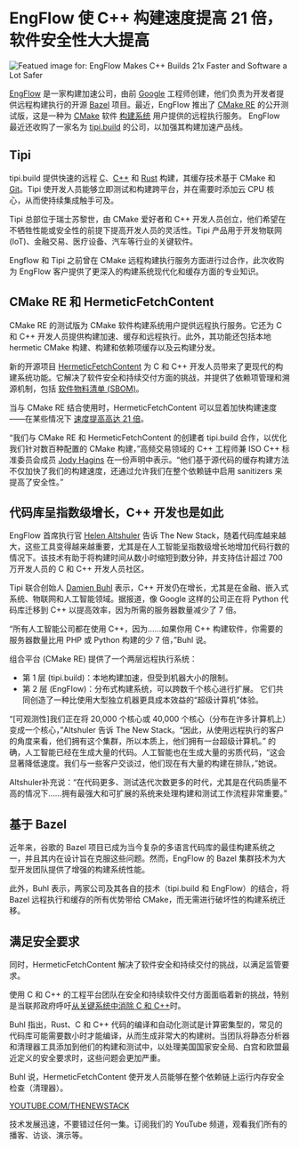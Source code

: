 # EngFlow 使 C++ 构建速度提高 21 倍，软件安全性大大提高

![Featued image for: EngFlow Makes C++ Builds 21x Faster and Software a Lot Safer](https://cdn.thenewstack.io/media/2025/04/b0fb4788-skyler-h-xalujbpfbsi-unsplash-1024x575.jpg)

[EngFlow](https://www.engflow.com/) 是一家构建加速公司，由前 [Google](https://cloud.google.com/?utm_content=inline+mention) 工程师创建，他们负责为开发者提供远程构建执行的开源 [Bazel](https://bazel.build/) 项目。最近，EngFlow 推出了 [CMake RE](https://www.engflow.com/product/cmakere) 的公开测试版，这是一种为 [CMake](https://cmake.org/) 软件 [构建系统](https://thenewstack.io/engflow-bazel-and-more-for-faster-builds/) 用户提供的远程执行服务。
EngFlow 最近还收购了一家名为 [tipi.build](https://tipi.build/) 的公司，以加强其构建加速产品线。

## Tipi

tipi.build 提供快速的远程 [C](https://thenewstack.io/the-obfuscated-c-code-competition-returns/)、[C++](https://thenewstack.io/out-with-c-and-c-in-with-memory-safety/) 和 [Rust](https://thenewstack.io/rust-programming-language-guide/) 构建，其缓存技术基于 CMake 和 [Git](https://thenewstack.io/need-to-know-git-start-here/)。Tipi 使开发人员能够立即测试和构建跨平台，并在需要时添加云 CPU 核心，从而使持续集成触手可及。

Tipi 总部位于瑞士苏黎世，由 CMake 爱好者和 C++ 开发人员创立，他们希望在不牺牲性能或安全性的前提下提高开发人员的灵活性。Tipi 产品用于开发物联网 (IoT)、金融交易、医疗设备、汽车等行业的关键软件。

Engflow 和 Tipi 之前曾在 CMake 远程构建执行服务方面进行过合作，此次收购为 EngFlow 客户提供了更深入的构建系统现代化和缓存方面的专业知识。

## CMake RE 和 HermeticFetchContent

CMake RE 的测试版为 CMake 软件构建系统用户提供远程执行服务。它还为 C 和 C++ 开发人员提供构建加速、缓存和远程执行。此外，其功能还包括本地 hermetic CMake 构建、构建和依赖项缓存以及云构建分发。

新的开源项目 [HermeticFetchContent](https://tipi.build/blog/20250225-hfc-launch) 为 C 和 C++ 开发人员带来了更现代的构建系统功能。它解决了软件安全和持续交付方面的挑战，并提供了依赖项管理和溯源机制，包括 [软件物料清单 (SBOM)](https://thenewstack.io/a-good-sbom-is-hard-to-find/)。

当与 CMake RE 结合使用时，HermeticFetchContent 可以显着加快构建速度——在某些情况下 [速度提高高达 21 倍](https://github.com/tipi-build/hfc-bench/blob/main/README.md)。

“我们与 CMake RE 和 HermeticFetchContent 的创建者 tipi.build 合作，以优化我们针对数百种配置的 CMake 构建，”高频交易领域的 C++ 工程师兼 ISO C++ 标准委员会成员 [Jody Hagins](https://cplusplusonline.com/) 在一份声明中表示。“他们基于源代码的缓存构建方法不仅加快了我们的构建速度，还通过允许我们在整个依赖链中启用 sanitizers 来提高了安全性。”

## 代码库呈指数级增长，C++ 开发也是如此

EngFlow 首席执行官 [Helen Altshuler](https://www.linkedin.com/in/helen-altshuler/) 告诉 The New Stack，随着代码库越来越大，这些工具变得越来越重要，尤其是在人工智能呈指数级增长地增加代码行数的情况下。该技术有助于将构建时间从数小时缩短到数分钟，并支持估计超过 700 万开发人员的 C 和 C++ 开发人员社区。

Tipi 联合创始人 [Damien Buhl](https://www.linkedin.com/in/damien-buhl/) 表示，C++ 开发仍在增长，尤其是在金融、嵌入式系统、物联网和人工智能领域。据报道，像 Google 这样的公司正在将 Python 代码库迁移到 C++ 以提高效率，因为所需的服务器数量减少了 7 倍。

“所有人工智能公司都在使用 C++，因为……如果你用 C++ 构建软件，你需要的服务器数量比用 PHP 或 Python 构建的少 7 倍，”Buhl 说。

组合平台 (CMake RE) 提供了一个两层远程执行系统：

- 第 1 层 (tipi.build)：本地构建加速，但受到机器大小的限制。
- 第 2 层 (EngFlow)：分布式构建系统，可以跨数千个核心进行扩展。
它们共同创造了一种比使用大型独立机器更具成本效益的“超级计算机”体验。

“[可观测性]我们正在将 20,000 个核心或 40,000 个核心（分布在许多计算机上）变成一个核心，”Altshuler 告诉 The New Stack。“因此，从使用远程执行的客户的角度来看，他们拥有这个集群，所以本质上，他们拥有一台超级计算机。”
的确，人工智能已经在生成大量的代码。人工智能也在生成大量的劣质代码，“这会显著降低速度。我们与一些客户交谈过，他们现在有大量的构建在排队，”她说。

Altshuler补充说：“在代码更多、测试迭代次数更多的时代，尤其是在代码质量不高的情况下……拥有最强大和可扩展的系统来处理构建和测试工作流程非常重要。”

## 基于 Bazel

近年来，谷歌的 Bazel 项目已成为当今复杂的多语言代码库的最佳构建系统之一，并且其内在设计旨在克服这些问题。然而，EngFlow 的 Bazel 集群技术为大型开发团队提供了增强的构建系统性能。

此外，Buhl 表示，两家公司及其各自的技术（tipi.build 和 EngFlow）的结合，将 Bazel 远程执行和缓存的所有优势带给 CMake，而无需进行破坏性的构建系统迁移。

## 满足安全要求

同时，HermeticFetchContent 解决了软件安全和持续交付的挑战，以满足监管要求。

使用 C 和 C++ 的工程平台团队在安全和持续软件交付方面面临着新的挑战，特别是当联邦政府呼吁[从关键系统中消除 C 和 C++](https://thenewstack.io/feds-critical-software-must-drop-c-c-by-2026-or-face-risk/)时。

Buhl 指出，Rust、C 和 C++ 代码的编译和自动化测试是计算密集型的，常见的代码库可能需要数小时才能编译，从而生成非常大的构建树。当团队将静态分析器和清理器工具添加到他们的构建和测试中，以处理美国国家安全局、白宫和欧盟最近定义的安全要求时，这些问题会更加严重。

Buhl 说，HermeticFetchContent 使开发人员能够在整个依赖链上运行内存安全检查（清理器）。

[YOUTUBE.COM/THENEWSTACK](https://youtube.com/thenewstack?sub_confirmation=1)

技术发展迅速，不要错过任何一集。订阅我们的 YouTube 频道，观看我们所有的播客、访谈、演示等。